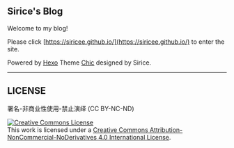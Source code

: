 ## Sirice's Blog
Welcome to my blog!

Please click [https://siricee.github.io/](https://siricee.github.io/) to enter the site.

Powered by [Hexo](https://hexo.io/) Theme [Chic](https://github.com/Siricee/hexo-theme-Chic) designed by Sirice.

<hr>

## LICENSE

署名-非商业性使用-禁止演绎 (CC BY-NC-ND)

<a rel="license" href="http://creativecommons.org/licenses/by-nc-nd/4.0/"><img alt="Creative Commons License" style="border-width:0" src="https://i.creativecommons.org/l/by-nc-nd/4.0/88x31.png" /></a><br />This work is licensed under a <a rel="license" href="http://creativecommons.org/licenses/by-nc-nd/4.0/">Creative Commons Attribution-NonCommercial-NoDerivatives 4.0 International License</a>.

